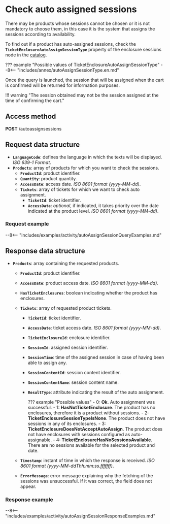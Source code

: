 # Check auto assigned sessions

There may be products whose sessions cannot be chosen or it is not mandatory to choose them, in this case it is the system that assigns the sessions according to availability.

To find out if a product has auto-assigned sessions, check the **``TicketEnclosureAutoAssignSessionType``** property of the enclosure sessions node in the [catalog](catalog.md).

??? example "Possible values of TicketEnclosureAutoAssignSessionType"
    --8<-- "includes/annex/autoAssignSessionType.en.md"

Once the query is launched, the session that will be assigned when the cart is confirmed will be returned for information purposes.

!!! warning "The session obtained may not be the session assigned at the time of confirming the cart."

## Access method

**POST** /autoassignsessions

## Request data structure

- **`LanguageCode`**: defines the language in which the texts will be displayed. *ISO 639-1 Format*.
- **`Products`**: array of products for which you want to check the sessions.
    - **`ProductId`**: product identifier.
    - **`Quantity`**: product quantity.
    - **`AccessDate`**: access date. *ISO 8601 format (yyyy-MM-dd)*.
    - **`Tickets`**: array of tickets for which we want to check auto assignment.
        - **`TicketId`**: ticket identifier.
        - **`AccessDate`**: *optional*, if indicated, it takes priority over the date indicated at the product level. *ISO 8601 format (yyyy-MM-dd)*.

### Request example

--8<-- "includes/examples/activity/autoAssignSessionQueryExamples.md"

## Response data structure

- **`Products`**: array containing the requested products.
    - **`ProductId`**: product identifier.
    - **`AccessDate`**: product access date. *ISO 8601 format (yyyy-MM-dd)*.
    - **`HasTicketEnclosures`**: boolean indicating whether the product has enclosures.
    - **`Tickets`**: array of requested product tickets.
        - **`TicketId`**: ticket identifier.
        - **`AccessDate`**: ticket access date. *ISO 8601 format (yyyy-MM-dd)*.
        - **`TicketEnclosureId`**: enclosure identifier.
        - **`SessionId`**: assigned session identifier.
        - **`SessionTime`**: time of the assigned session in case of having been able to assign any.
        - **`SessionContentId`**: session content identifier.
        - **`SessionContentName`**: session content name.
        - **`ResultType`**: attribute indicating the result of the auto assignment.

            ??? example "Possible values"
                - 0: **Ok**. Auto assignment was successful.
                - 1: **HasNotTicketEnclosure**. The product has no enclosures, therefore it is a product without sessions.
                - 2: **TicketEnclosureSessionTypeIsNone**. The product does not have sessions in any of its enclosures.
                - 3: **TicketEnclosureDoesNotAcceptAutoAssign**. The product does not have enclosures with sessions configured as auto-assignable.
                - 4: **TicketEnclosureHasNoSessionsAvailable**. There are no sessions available for the selected product and date.

    - **`Timestamp`**: instant of time in which the response is received. *ISO 8601 format (yyyy-MM-ddThh:mm:ss.fffffff)*.
    - **`ErrorMessage`**: error message explaining why the fetching of the sessions was unsuccessful. If it was correct, the field does not appear.

### Response example

--8<-- "includes/examples/activity/autoAssignSessionResponseExamples.md"
